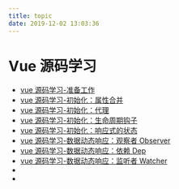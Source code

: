 ```yaml
---
title: topic
date: 2019-12-02 13:03:36
---
```


# Vue 源码学习

- [vue 源码学习-准备工作](/2019/12/03/vue-learn-start/)
- [vue 源码学习-初始化：属性合并](/2019/12/09/vue-learn-init-merge-options/)
- [vue 源码学习-初始化：代理](http://127.0.0.1:4000/2019/12/09/vue-learn-init-proxy/)
- [vue 源码学习-初始化：生命周期钩子](/2019/12/09/vue-learn-init-lifecycle-hook/)
- [vue 源码学习-初始化：响应式的状态](/2019/12/09/vue-learn-init-state/)
- [vue 源码学习-数据动态响应：观察者 Observer](/2019/12/15/vue-learn-reactive-observer/)
- [vue 源码学习-数据动态响应：依赖 Dep](/2019/12/15/vue-learn-reactive-dep/)
- [vue 源码学习-数据动态响应：监听者 Watcher](/2019/12/15/vue-learn-reactive-watcher/)
- []()
- []()
